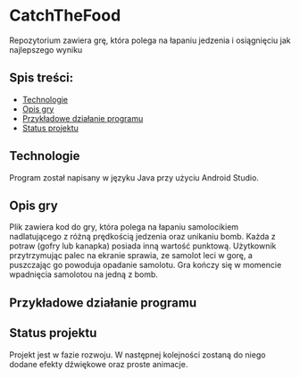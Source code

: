 # CatchTheFood
Repozytorium zawiera grę, która polega na łapaniu jedzenia i osiągnięciu jak najlepszego wyniku

## Spis treści:
* [Technologie](#technologie)
* [Opis gry](#opis-gry)
* [Przykładowe działanie programu](#przykladowe-dzialanie-programu)
* [Status projektu](#status-projektu)

## Technologie
Program został napisany w języku Java przy użyciu Android Studio.

## Opis gry
Plik zawiera kod do gry, która polega na łapaniu samolocikiem nadlatującego z różną prędkością jedzenia oraz unikaniu bomb.
Każda z potraw (gofry lub kanapka) posiada inną wartość punktową.
Użytkownik przytrzymując palec na ekranie sprawia, ze samolot leci w gorę, a puszczając go powoduja opadanie samolotu.
Gra kończy się w momencie wpadnięcia samolotou na jedną z bomb. 
 
## Przykładowe działanie programu


## Status projektu
Projekt jest w fazie rozwoju. W następnej kolejności zostaną do niego dodane efekty dźwiękowe oraz proste animacje.
